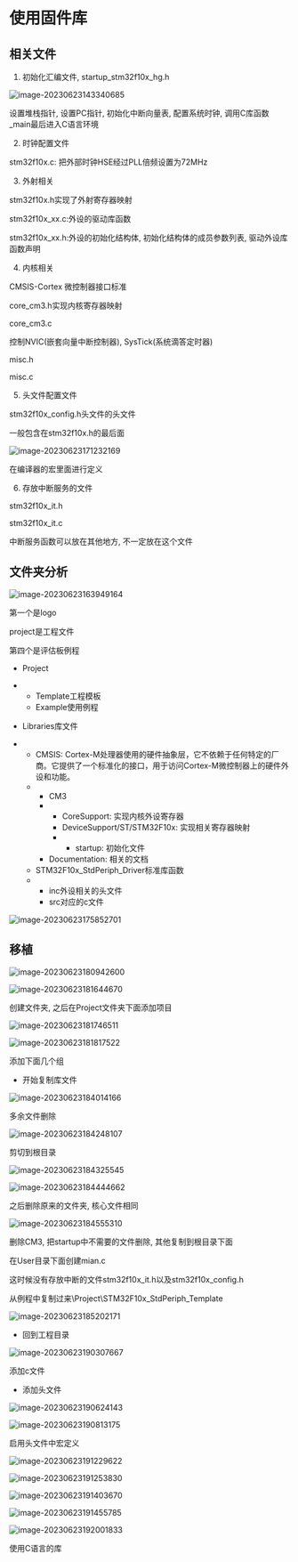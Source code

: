 # 使用固件库

## 相关文件

1.   初始化汇编文件, startup_stm32f10x_hg.h

![image-20230623143340685](https://picture-01-1316374204.cos.ap-beijing.myqcloud.com/image/202310281052977.png)

设置堆栈指针, 设置PC指针, 初始化中断向量表, 配置系统时钟, 调用C库函数_main最后进入C语言环境

2.   时钟配置文件

stm32f10x.c: 把外部时钟HSE经过PLL倍频设置为72MHz

3.   外射相关

stm32f10x.h实现了外射寄存器映射

stm32f10x_xx.c:外设的驱动库函数

stm32f10x_xx.h:外设的初始化结构体, 初始化结构体的成员参数列表, 驱动外设库函数声明

4.   内核相关

CMSIS-Cortex 微控制器接口标准

core_cm3.h实现内核寄存器映射

core_cm3.c

控制NVIC(嵌套向量中断控制器), SysTick(系统滴答定时器)

misc.h

misc.c

5.   头文件配置文件

stm32f10x_config.h头文件的头文件

一般包含在stm32f10x.h的最后面

![image-20230623171232169](https://picture-01-1316374204.cos.ap-beijing.myqcloud.com/image/202310281052978.png)

在编译器的宏里面进行定义

6.   存放中断服务的文件

stm32f10x_it.h

stm32f10x_it.c

中断服务函数可以放在其他地方, 不一定放在这个文件

## 文件夹分析

![image-20230623163949164](https://picture-01-1316374204.cos.ap-beijing.myqcloud.com/image/202310281052979.png)

第一个是logo

project是工程文件

第四个是评估板例程

+   Project
+   +   Template工程模板
    +   Example使用例程

+   Libraries库文件
+   +   CMSIS: Cortex-M处理器使用的硬件抽象层，它不依赖于任何特定的厂商。它提供了一个标准化的接口，用于访问Cortex-M微控制器上的硬件外设和功能。
    +   +   CM3
        +   +   CoreSupport: 实现内核外设寄存器
            +   DeviceSupport/ST/STM32F10x: 实现相关寄存器映射
            +   +   startup: 初始化文件
        +   Documentation: 相关的文档
    +   STM32F10x_StdPeriph_Driver标准库函数
    +   +   inc外设相关的头文件
        +   src对应的c文件

![image-20230623175852701](https://picture-01-1316374204.cos.ap-beijing.myqcloud.com/image/202310281052980.png)

## 移植

![image-20230623180942600](https://picture-01-1316374204.cos.ap-beijing.myqcloud.com/image/202310281052981.png)

![image-20230623181644670](https://picture-01-1316374204.cos.ap-beijing.myqcloud.com/image/202310281052982.png)

创建文件夹, 之后在Project文件夹下面添加项目

![image-20230623181746511](https://picture-01-1316374204.cos.ap-beijing.myqcloud.com/image/202310281052983.png)

![image-20230623181817522](https://picture-01-1316374204.cos.ap-beijing.myqcloud.com/image/202310281052984.png)

添加下面几个组

+   开始复制库文件

![image-20230623184014166](https://picture-01-1316374204.cos.ap-beijing.myqcloud.com/image/202310281052985.png)

多余文件删除

![image-20230623184248107](https://picture-01-1316374204.cos.ap-beijing.myqcloud.com/image/202310281052986.png)

剪切到根目录

![image-20230623184325545](https://picture-01-1316374204.cos.ap-beijing.myqcloud.com/image/202310281052987.png)

![image-20230623184444662](https://picture-01-1316374204.cos.ap-beijing.myqcloud.com/image/202310281052988.png)

之后删除原来的文件夹, 核心文件相同

![image-20230623184555310](https://picture-01-1316374204.cos.ap-beijing.myqcloud.com/image/202310281052989.png)

删除CM3, 把startup中不需要的文件删除, 其他复制到根目录下面

在User目录下面创建mian.c

这时候没有存放中断的文件stm32f10x_it.h以及stm32f10x_config.h

从例程中复制过来\Project\STM32F10x_StdPeriph_Template

![image-20230623185202171](https://picture-01-1316374204.cos.ap-beijing.myqcloud.com/image/202310281052990.png)

+   回到工程目录

![image-20230623190307667](https://picture-01-1316374204.cos.ap-beijing.myqcloud.com/image/202310281052991.png)

添加c文件

+   添加头文件

![image-20230623190624143](https://picture-01-1316374204.cos.ap-beijing.myqcloud.com/image/202310281052992.png)

![image-20230623190813175](https://picture-01-1316374204.cos.ap-beijing.myqcloud.com/image/202310281052993.png)

启用头文件中宏定义

![image-20230623191229622](https://picture-01-1316374204.cos.ap-beijing.myqcloud.com/image/202310281052994.png)

![image-20230623191253830](https://picture-01-1316374204.cos.ap-beijing.myqcloud.com/image/202310281052995.png)

![image-20230623191403670](https://picture-01-1316374204.cos.ap-beijing.myqcloud.com/image/202310281052996.png)

![image-20230623191455785](https://picture-01-1316374204.cos.ap-beijing.myqcloud.com/image/202310281052997.png)

![image-20230623192001833](https://picture-01-1316374204.cos.ap-beijing.myqcloud.com/image/202310281052998.png)

使用C语言的库





